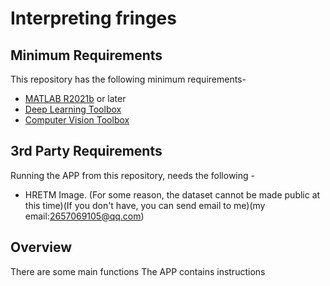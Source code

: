 # Interpreting fringes

## Minimum Requirements

This repository has the following minimum requirements-

- [MATLAB R2021b](https://uk.mathworks.com/products/matlab.html) or later
- [Deep Learning Toolbox](https://uk.mathworks.com/products/deep-learning.html)
- [Computer Vision Toolbox](https://uk.mathworks.com/products/computer-vision.html)

## 3rd Party Requirements

Running the APP from this repository, needs the following -


- HRETM Image. (For some reason, the dataset cannot be made public at this time)(If you don't have, you can send email to me)(my email:2657069105@qq.com)

## Overview
There are some main functions
The APP contains instructions
